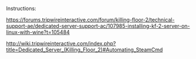 Instructions:

https://forums.tripwireinteractive.com/forum/killing-floor-2/technical-support-ae/dedicated-server-support-ac/107985-installing-kf-2-server-on-linux-with-wine?t=105484

http://wiki.tripwireinteractive.com/index.php?title=Dedicated_Server_(Killing_Floor_2)#Automating_SteamCmd
